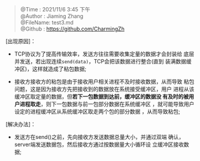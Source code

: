 > @Time    : 2021/11/6 3:45 下午\
@Author  : Jiaming Zhang\
@FileName: test3.md\
@Github  : https://github.com/CharmingZh

[出现原因]：

- TCP协议为了提高传输效率，发送方往往需要收集定量的数据才会封装给
  底层并发送，若出现连续`send(data)`，TCP会把该数据进行整合(直到
  装满数据缓冲区)，这样就造成了粘包数据;

- 接收方接收方的粘包是由于接收用户相关进程不及时接收数据，从而导致
  粘包问题，这是因为接收方先把接收到的数据放在系统接受缓冲区，用户
  进程从该缓冲区取定量的数据，但**若下一包数据到达前，缓冲区的数据没
  有及时的被用户进程取走**，则下一包数据与前一包部分数据在系统缓冲区
  ，就可能导致用户设定的进程缓冲区从系统缓冲区取走两个包的部分数据
  ，从而导致粘包;

[解决办法]：

-  发送方在send()之前，先向接收方发送数据总量大小，并通过双端
   确认，server端发送数据包，然后接收方通过按数据量大小循环设
   立缓冲区接收数据;